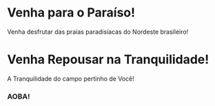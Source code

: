 <div id="banner" class="cycle-slideshow" data-cycle-slides="> div">
	<div id="b1">
		<span>
			<h1>Venha para o Paraíso!</h1>
			<p>Venha desfrutar das praias paradisíacas do Nordeste brasileiro!</p>
		</span>
	</div>
	<div id="b2">
		<span>
			<h1>Venha Repousar na Tranquilidade!</h1>
			<p>A Tranquilidade do campo pertinho de Você!</p>
		</span>
	</div>
</div>


### AOBA!

